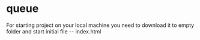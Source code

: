 # queue

For starting project on your local machine you need to download it to empty folder and start initial file -- index.html
